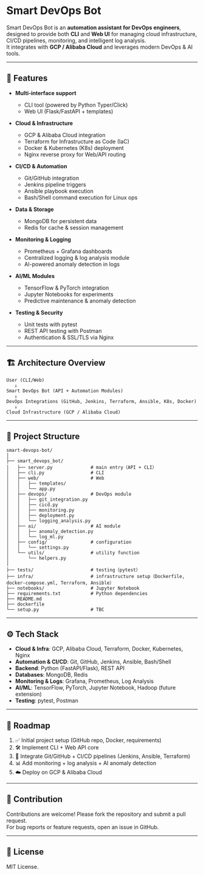 # Smart DevOps Bot

Smart DevOps Bot is an **automation assistant for DevOps engineers**, designed to provide both **CLI** and **Web UI** for managing cloud infrastructure, CI/CD pipelines, monitoring, and intelligent log analysis.  
It integrates with **GCP / Alibaba Cloud** and leverages modern DevOps & AI tools.

---

## 🚀 Features

- **Multi-interface support**
  - CLI tool (powered by Python Typer/Click)
  - Web UI (Flask/FastAPI + templates)

- **Cloud & Infrastructure**
  - GCP & Alibaba Cloud integration
  - Terraform for Infrastructure as Code (IaC)
  - Docker & Kubernetes (K8s) deployment
  - Nginx reverse proxy for Web/API routing

- **CI/CD & Automation**
  - Git/GitHub integration
  - Jenkins pipeline triggers
  - Ansible playbook execution
  - Bash/Shell command execution for Linux ops

- **Data & Storage**
  - MongoDB for persistent data
  - Redis for cache & session management

- **Monitoring & Logging**
  - Prometheus + Grafana dashboards
  - Centralized logging & log analysis module
  - AI-powered anomaly detection in logs

- **AI/ML Modules**
  - TensorFlow & PyTorch integration
  - Jupyter Notebooks for experiments
  - Predictive maintenance & anomaly detection

- **Testing & Security**
  - Unit tests with pytest
  - REST API testing with Postman
  - Authentication & SSL/TLS via Nginx

---

## 🏗️ Architecture Overview

```
User (CLI/Web)
   ↓
Smart DevOps Bot (API + Automation Modules)
   ↓
DevOps Integrations (GitHub, Jenkins, Terraform, Ansible, K8s, Docker)
   ↓
Cloud Infrastructure (GCP / Alibaba Cloud)
```

---

## 📂 Project Structure

```
smart-devops-bot/
│
├── smart_devops_bot/         
│   ├── server.py              # main entry（API + CLI）
│   ├── cli.py                 # CLI
│   ├── web/                   # Web 
│   │   ├── templates/
│   │   └── app.py
│   ├── devops/                # DevOps module
│   │   ├── git_integration.py
│   │   ├── cicd.py
│   │   ├── monitoring.py
│   │   ├── deployment.py
│   │   └── logging_analysis.py
│   ├── ai/                    # AI module
│   │   ├── anomaly_detection.py
│   │   └── log_ml.py
│   ├── config/                # configuration
│   │   └── settings.py
│   └── utils/                 # utility function
│       └── helpers.py
│
├── tests/                     # testing（pytest）
├── infra/                     # infrastructure setup（Dockerfile, docker-compose.yml, Terraform, Ansible）
├── notebooks/                 # Jupyter Notebook
├── requirements.txt           # Python dependencies
├── README.md
├── dockerfile                  
└── setup.py                   # TBC

```

---

## ⚙️ Tech Stack

- **Cloud & Infra**: GCP, Alibaba Cloud, Terraform, Docker, Kubernetes, Nginx  
- **Automation & CI/CD**: Git, GitHub, Jenkins, Ansible, Bash/Shell  
- **Backend**: Python (FastAPI/Flask), REST API  
- **Databases**: MongoDB, Redis  
- **Monitoring & Logs**: Grafana, Prometheus, Log Analysis  
- **AI/ML**: TensorFlow, PyTorch, Jupyter Notebook, Hadoop (future extension)  
- **Testing**: pytest, Postman  

---

## 📌 Roadmap

1. ✅ Initial project setup (GitHub repo, Docker, requirements)  
2. 🛠️ Implement CLI + Web API core  
3. 🔗 Integrate Git/GitHub + CI/CD pipelines (Jenkins, Ansible, Terraform)  
4. 📊 Add monitoring + log analysis + AI anomaly detection  
5. ☁️ Deploy on GCP & Alibaba Cloud  

---

## 🤝 Contribution

Contributions are welcome! Please fork the repository and submit a pull request.  
For bug reports or feature requests, open an issue in GitHub.

---

## 📜 License

MIT License.
